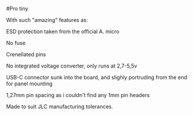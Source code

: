 #Pro tiny

With such "amazing" features as:

ESD protection taken from the official A. micro

No fuse

Crenellated pins

No integrated voltage converter, only runs at 2,7-5,5v

USB-C connector sunk into the board, and slighly portruding from the end for panel mounting

1,27mm pin spacing as i couldn't find any 1mm pin headers


Made to suit JLC manufacturing tolerances.